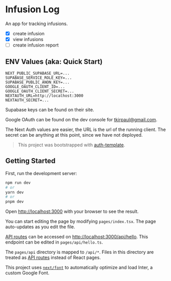 # Infusion Log

An app for tracking infusions.

- [x] create infusion
- [x] view infusions
- [ ] create infusion report

## ENV Values (aka: Quick Start)

```
NEXT_PUBLIC_SUPABASE_URL=...
SUPABASE_SERVICE_ROLE_KEY=...
SUPABASE_PUBLIC_ANON_KEY=...
GOOGLE_OAUTH_CLIENT_ID=...
GOOGLE_OAUTH_CLIENT_SECRET=...
NEXTAUTH_URL=http://localhost:3000
NEXTAUTH_SECRET=...
```

Supabase keys can be found on their site.

Google OAuth can be found on the dev console for tkirpaul@gmail.com.

The Next Auth values are easier, the URL is the url of the running client. The secret can be anything at this point, since we have not deployed.

> This project was bootstrapped with [auth-template](https://github.com/trevorkirpaul/auth-template).

## Getting Started

First, run the development server:

```bash
npm run dev
# or
yarn dev
# or
pnpm dev
```

Open [http://localhost:3000](http://localhost:3000) with your browser to see the result.

You can start editing the page by modifying `pages/index.tsx`. The page auto-updates as you edit the file.

[API routes](https://nextjs.org/docs/api-routes/introduction) can be accessed on [http://localhost:3000/api/hello](http://localhost:3000/api/hello). This endpoint can be edited in `pages/api/hello.ts`.

The `pages/api` directory is mapped to `/api/*`. Files in this directory are treated as [API routes](https://nextjs.org/docs/api-routes/introduction) instead of React pages.

This project uses [`next/font`](https://nextjs.org/docs/basic-features/font-optimization) to automatically optimize and load Inter, a custom Google Font.
